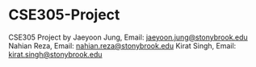 # CSE305-Project
CSE305 Project by 
Jaeyoon Jung, Email: jaeyoon.jung@stonybrook.edu
Nahian Reza, Email: nahian.reza@stonybrook.edu
Kirat Singh, Email: kirat.singh@stonybrook.edu

